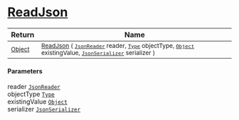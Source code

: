 # [ReadJson](./RectangleFConverter-100664102.md)



| Return | Name | 
| --- | --- | 
| <sub>[Object](https://docs.microsoft.com/en-us/dotnet/api/System.Object)</sub>| <sub>[ReadJson](./RectangleFConverter-100664102.md) ( [`JsonReader`](./RectangleFConverter-100664102.md) reader, [`Type`](https://docs.microsoft.com/en-us/dotnet/api/System.Type) objectType, [`Object`](https://docs.microsoft.com/en-us/dotnet/api/System.Object) existingValue, [`JsonSerializer`](./RectangleFConverter-100664102.md) serializer )</sub>| <br>


#### Parameters
 reader  [`JsonReader`](./RectangleFConverter-100664102.md)<br> objectType  [`Type`](https://docs.microsoft.com/en-us/dotnet/api/System.Type)<br> existingValue  [`Object`](https://docs.microsoft.com/en-us/dotnet/api/System.Object)<br> serializer  [`JsonSerializer`](./RectangleFConverter-100664102.md)